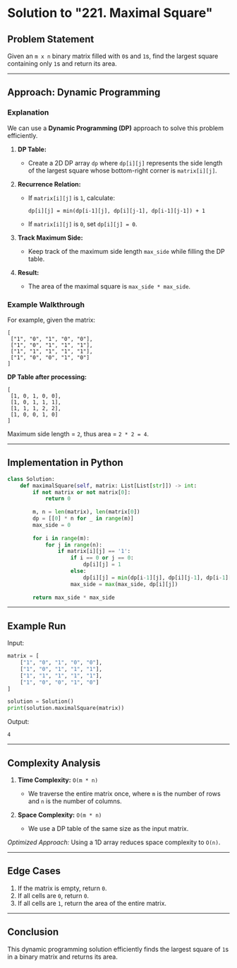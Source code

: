 # Solution to "221. Maximal Square"

## Problem Statement

Given an `m x n` binary matrix filled with `0`s and `1`s, find the largest square containing only `1`s and return its area.

---

## Approach: Dynamic Programming

### Explanation

We can use a **Dynamic Programming (DP)** approach to solve this problem efficiently.

1. **DP Table:**
    
    - Create a 2D DP array `dp` where `dp[i][j]` represents the side length of the largest square whose bottom-right corner is `matrix[i][j]`.
2. **Recurrence Relation:**
    
    - If `matrix[i][j]` is `1`, calculate:
        
        ```
        dp[i][j] = min(dp[i-1][j], dp[i][j-1], dp[i-1][j-1]) + 1
        ```
        
    - If `matrix[i][j]` is `0`, set `dp[i][j] = 0`.
3. **Track Maximum Side:**
    
    - Keep track of the maximum side length `max_side` while filling the DP table.
4. **Result:**
    
    - The area of the maximal square is `max_side * max_side`.

### Example Walkthrough

For example, given the matrix:

```
[
 ["1", "0", "1", "0", "0"],
 ["1", "0", "1", "1", "1"],
 ["1", "1", "1", "1", "1"],
 ["1", "0", "0", "1", "0"]
]
```

**DP Table after processing:**

```
[
 [1, 0, 1, 0, 0],
 [1, 0, 1, 1, 1],
 [1, 1, 1, 2, 2],
 [1, 0, 0, 1, 0]
]
```

Maximum side length = `2`, thus area = `2 * 2 = 4`.

---

## Implementation in Python

```python
class Solution:
    def maximalSquare(self, matrix: List[List[str]]) -> int:
        if not matrix or not matrix[0]:
            return 0
        
        m, n = len(matrix), len(matrix[0])
        dp = [[0] * n for _ in range(m)]
        max_side = 0
        
        for i in range(m):
            for j in range(n):
                if matrix[i][j] == '1':
                    if i == 0 or j == 0:
                        dp[i][j] = 1
                    else:
                        dp[i][j] = min(dp[i-1][j], dp[i][j-1], dp[i-1][j-1]) + 1
                    max_side = max(max_side, dp[i][j])
        
        return max_side * max_side
```

---

## Example Run

Input:

```python
matrix = [
    ["1", "0", "1", "0", "0"],
    ["1", "0", "1", "1", "1"],
    ["1", "1", "1", "1", "1"],
    ["1", "0", "0", "1", "0"]
]

solution = Solution()
print(solution.maximalSquare(matrix))
```

Output:

```
4
```

---

## Complexity Analysis

1. **Time Complexity:** `O(m * n)`
    
    - We traverse the entire matrix once, where `m` is the number of rows and `n` is the number of columns.
2. **Space Complexity:** `O(m * n)`
    
    - We use a DP table of the same size as the input matrix.

_Optimized Approach:_ Using a 1D array reduces space complexity to `O(n)`.

---

## Edge Cases

1. If the matrix is empty, return `0`.
2. If all cells are `0`, return `0`.
3. If all cells are `1`, return the area of the entire matrix.

---

## Conclusion

This dynamic programming solution efficiently finds the largest square of `1`s in a binary matrix and returns its area.
